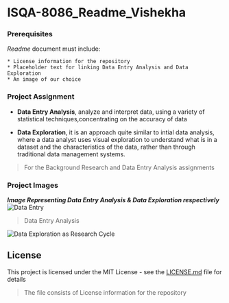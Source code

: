 # ISQA-8086_Readme_Vishekha

### Prerequisites

_Readme_ document must include:

```
* License information for the repository
* Placeholder text for linking Data Entry Analysis and Data Exploration
* An image of our choice
```
### Project Assignment

* **Data Entry Analysis**, analyze and interpret data, using a variety of statistical techniques,concentrating on the accuracy of data

* **Data Exploration**, it is an approach quite similar to intial data analysis, where a data analyst uses visual exploration to understand what is in a dataset and the characteristics of the data, rather than through traditional data management systems.

>For the Background Research and Data Entry Analysis assignments

### Project Images

___Image Representing Data Entry Analysis & Data Exploration respectively___
![Data Entry](https://www.apoyocorp.com/assets/img/Data-Entry-Services.jpg) 
>Data Entry Analysis

![Data Exploration as Research Cycle](https://www.interana.com/hubfs/Imported_Blog_Media/data-explore-cycle-4.png)

## License

This project is licensed under the MIT License - see the [LICENSE.md](https://github.com/Vishekha/ISQA-8086_Readme_Vishekha/blob/master/LICENSE) file for details 
> The file consists of License information for the repository
